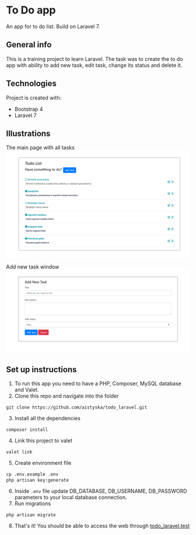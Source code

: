 # To Do app
An app for to do list. Build on Laravel 7.

## General info
This is a training project to learn Laravel.
The task was to create the to do app with ability to add new task, edit task, change its status and delete it.

## Technologies
Project is created with:
* Bootstrap 4
* Laravel 7

## Illustrations
The main page with all tasks
![To do list window](public/img/todoList.png)

Add new task window
![Add new task window](public/img/newtask.png)

## Set up instructions
1. To run this app you need to have a PHP, Composer, MySQL database and Valet.
2. Clone this repo and navigate into the folder
```
git clone https://github.com/aistyska/todo_laravel.git
```
3. Install all the dependencies
```
composer install
```
4. Link this project to valet
```
valet link
```
5. Create environment file
```
cp .env.example .env
php artisan key:generate
```
6. Inside `.env` file update DB_DATABASE, DB_USERNAME, DB_PASSWORD parameters to your local database connection.
7. Run migrations
```
php artisan migrate
```
8. That's it! You should be able to access the web through [todo_laravel.test](todo_laravel.test)

